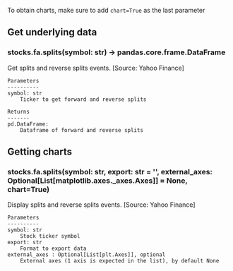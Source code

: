 To obtain charts, make sure to add `chart=True` as the last parameter

## Get underlying data 
### stocks.fa.splits(symbol: str) -> pandas.core.frame.DataFrame

Get splits and reverse splits events. [Source: Yahoo Finance]

    Parameters
    ----------
    symbol: str
        Ticker to get forward and reverse splits

    Returns
    -------
    pd.DataFrame:
        Dataframe of forward and reverse splits

## Getting charts 
### stocks.fa.splits(symbol: str, export: str = '', external_axes: Optional[List[matplotlib.axes._axes.Axes]] = None, chart=True)

Display splits and reverse splits events. [Source: Yahoo Finance]

    Parameters
    ----------
    symbol: str
        Stock ticker symbol
    export: str
        Format to export data
    external_axes : Optional[List[plt.Axes]], optional
        External axes (1 axis is expected in the list), by default None
